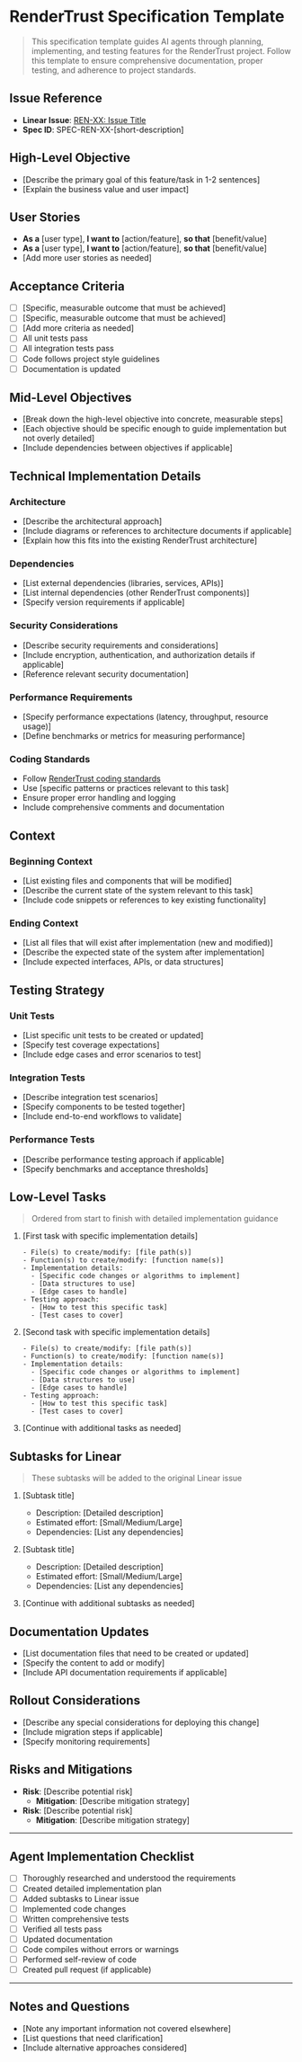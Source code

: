# RenderTrust Specification Template

> This specification template guides AI agents through planning, implementing, and testing features for the RenderTrust project. Follow this template to ensure comprehensive documentation, proper testing, and adherence to project standards.

## Issue Reference
- **Linear Issue**: [REN-XX: Issue Title](https://linear.app/wordstofilmby/issue/REN-XX)
- **Spec ID**: SPEC-REN-XX-[short-description]

## High-Level Objective
- [Describe the primary goal of this feature/task in 1-2 sentences]
- [Explain the business value and user impact]

## User Stories
- **As a** [user type], **I want to** [action/feature], **so that** [benefit/value]
- **As a** [user type], **I want to** [action/feature], **so that** [benefit/value]
- [Add more user stories as needed]

## Acceptance Criteria
- [ ] [Specific, measurable outcome that must be achieved]
- [ ] [Specific, measurable outcome that must be achieved]
- [ ] [Add more criteria as needed]
- [ ] All unit tests pass
- [ ] All integration tests pass
- [ ] Code follows project style guidelines
- [ ] Documentation is updated

## Mid-Level Objectives
- [Break down the high-level objective into concrete, measurable steps]
- [Each objective should be specific enough to guide implementation but not overly detailed]
- [Include dependencies between objectives if applicable]

## Technical Implementation Details

### Architecture
- [Describe the architectural approach]
- [Include diagrams or references to architecture documents if applicable]
- [Explain how this fits into the existing RenderTrust architecture]

### Dependencies
- [List external dependencies (libraries, services, APIs)]
- [List internal dependencies (other RenderTrust components)]
- [Specify version requirements if applicable]

### Security Considerations
- [Describe security requirements and considerations]
- [Include encryption, authentication, and authorization details if applicable]
- [Reference relevant security documentation]

### Performance Requirements
- [Specify performance expectations (latency, throughput, resource usage)]
- [Define benchmarks or metrics for measuring performance]

### Coding Standards
- Follow [RenderTrust coding standards](link-to-standards-doc)
- Use [specific patterns or practices relevant to this task]
- Ensure proper error handling and logging
- Include comprehensive comments and documentation

## Context

### Beginning Context
- [List existing files and components that will be modified]
- [Describe the current state of the system relevant to this task]
- [Include code snippets or references to key existing functionality]

### Ending Context
- [List all files that will exist after implementation (new and modified)]
- [Describe the expected state of the system after implementation]
- [Include expected interfaces, APIs, or data structures]

## Testing Strategy

### Unit Tests
- [List specific unit tests to be created or updated]
- [Specify test coverage expectations]
- [Include edge cases and error scenarios to test]

### Integration Tests
- [Describe integration test scenarios]
- [Specify components to be tested together]
- [Include end-to-end workflows to validate]

### Performance Tests
- [Describe performance testing approach if applicable]
- [Specify benchmarks and acceptance thresholds]

## Low-Level Tasks
> Ordered from start to finish with detailed implementation guidance

1. [First task with specific implementation details]
   ```
   - File(s) to create/modify: [file path(s)]
   - Function(s) to create/modify: [function name(s)]
   - Implementation details:
     - [Specific code changes or algorithms to implement]
     - [Data structures to use]
     - [Edge cases to handle]
   - Testing approach:
     - [How to test this specific task]
     - [Test cases to cover]
   ```

2. [Second task with specific implementation details]
   ```
   - File(s) to create/modify: [file path(s)]
   - Function(s) to create/modify: [function name(s)]
   - Implementation details:
     - [Specific code changes or algorithms to implement]
     - [Data structures to use]
     - [Edge cases to handle]
   - Testing approach:
     - [How to test this specific task]
     - [Test cases to cover]
   ```

3. [Continue with additional tasks as needed]

## Subtasks for Linear
> These subtasks will be added to the original Linear issue

1. [Subtask title]
   - Description: [Detailed description]
   - Estimated effort: [Small/Medium/Large]
   - Dependencies: [List any dependencies]

2. [Subtask title]
   - Description: [Detailed description]
   - Estimated effort: [Small/Medium/Large]
   - Dependencies: [List any dependencies]

3. [Continue with additional subtasks as needed]

## Documentation Updates
- [List documentation files that need to be created or updated]
- [Specify the content to add or modify]
- [Include API documentation requirements if applicable]

## Rollout Considerations
- [Describe any special considerations for deploying this change]
- [Include migration steps if applicable]
- [Specify monitoring requirements]

## Risks and Mitigations
- **Risk**: [Describe potential risk]
  - **Mitigation**: [Describe mitigation strategy]
- **Risk**: [Describe potential risk]
  - **Mitigation**: [Describe mitigation strategy]

---

## Agent Implementation Checklist
- [ ] Thoroughly researched and understood the requirements
- [ ] Created detailed implementation plan
- [ ] Added subtasks to Linear issue
- [ ] Implemented code changes
- [ ] Written comprehensive tests
- [ ] Verified all tests pass
- [ ] Updated documentation
- [ ] Code compiles without errors or warnings
- [ ] Performed self-review of code
- [ ] Created pull request (if applicable)

---

## Notes and Questions
- [Note any important information not covered elsewhere]
- [List questions that need clarification]
- [Include alternative approaches considered]
